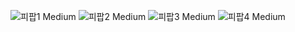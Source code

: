 ![피팝1 Medium](https://user-images.githubusercontent.com/63596602/182821675-761bcecc-7ca5-450b-807f-2b1373833613.jpeg)
![피팝2 Medium](https://user-images.githubusercontent.com/63596602/182821683-eb64f562-c206-47d0-adcb-799298a002b6.jpeg)
![피팝3 Medium](https://user-images.githubusercontent.com/63596602/182821689-4b6f7d48-d2ad-461d-bb25-35a0d05d1c84.jpeg)
![피팝4 Medium](https://user-images.githubusercontent.com/63596602/182821693-ded220fd-9472-4137-bc23-54b73f7a5187.jpeg)
